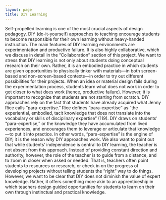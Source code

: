 ```yaml
---
layout: page
title: DIY Learning
---
```


Self-propelled learning is one of the most crucial aspects of design pedagogy. DIY (do-it-yourself) approaches to teaching encourage students to become responsible for their own learning without heavy-handed instruction. The main features of DIY learning environments are experimentation and productive failure. It is also highly collaborative, which we discuss in detail in the “Collaboration” section of this project. We want to stress that DIY learning is not only about students doing conceptual research on their own. Rather, it is an embodied practice in which students are given opportunities to physically tinker with materials—in both screen-based and non-screen-based contexts—in order to try out different possibilities for their projects. When an idea or material design fails during the experimentation process, students learn what does not work in order to get closer to what does work (hence, productive failure). However, it is important to recognize that students are not starting from scratch. DIY approaches rely on the fact that students have already acquired what Jenny Rice calls “para-expertise.” Rice defines “para-expertise” as “the experiential, embodied, tacit knowledge that does not translate into the vocabulary or skills of disciplinary expertise” (119). DIY draws on students’ “para-expertise,” or the knowledge they have accumulated from lived experiences, and encourages them to leverage or articulate that knowledge—to put it into practice. In other words, “para-expertise” is the engine of DIY; it is the reason why DIY approaches work. We also want to point out that while students’ independence is central to DIY learning, the teacher is not absent from this approach. Instead of providing constant direction and authority, however, the role of the teacher is to guide from a distance, and to zoom in closer when asked or needed. That is, teachers often point students to resources or research, or check in on the progress of developing projects without telling students the “right” way to do things. However, we want to be clear that DIY does not diminish the value of expert knowledge. Rather, it offers something more akin to an apprenticeship in which teachers design guided opportunities for students to learn on their own through instinctual and practical knowledge.
